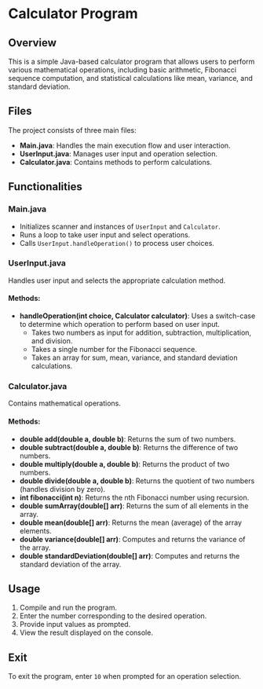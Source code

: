 # Calculator Program

## Overview
This is a simple Java-based calculator program that allows users to perform various mathematical operations, including basic arithmetic, Fibonacci sequence computation, and statistical calculations like mean, variance, and standard deviation.

## Files
The project consists of three main files:
- **Main.java**: Handles the main execution flow and user interaction.
- **UserInput.java**: Manages user input and operation selection.
- **Calculator.java**: Contains methods to perform calculations.

## Functionalities

### Main.java
- Initializes scanner and instances of `UserInput` and `Calculator`.
- Runs a loop to take user input and select operations.
- Calls `UserInput.handleOperation()` to process user choices.

### UserInput.java
Handles user input and selects the appropriate calculation method.

#### Methods:
- **handleOperation(int choice, Calculator calculator)**: Uses a switch-case to determine which operation to perform based on user input.
  - Takes two numbers as input for addition, subtraction, multiplication, and division.
  - Takes a single number for the Fibonacci sequence.
  - Takes an array for sum, mean, variance, and standard deviation calculations.

### Calculator.java
Contains mathematical operations.

#### Methods:
- **double add(double a, double b)**: Returns the sum of two numbers.
- **double subtract(double a, double b)**: Returns the difference of two numbers.
- **double multiply(double a, double b)**: Returns the product of two numbers.
- **double divide(double a, double b)**: Returns the quotient of two numbers (handles division by zero).
- **int fibonacci(int n)**: Returns the nth Fibonacci number using recursion.
- **double sumArray(double[] arr)**: Returns the sum of all elements in the array.
- **double mean(double[] arr)**: Returns the mean (average) of the array elements.
- **double variance(double[] arr)**: Computes and returns the variance of the array.
- **double standardDeviation(double[] arr)**: Computes and returns the standard deviation of the array.

## Usage
1. Compile and run the program.
2. Enter the number corresponding to the desired operation.
3. Provide input values as prompted.
4. View the result displayed on the console.

## Exit
To exit the program, enter `10` when prompted for an operation selection.

